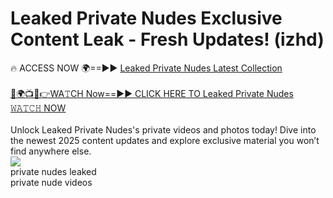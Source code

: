 # Leaked Private Nudes Exclusive Content Leak - Fresh Updates! (izhd)

🔥 ACCESS NOW 🌍==►► <a href="https://tinyurl.com/2mz8nhtm" rel="nofollow">Leaked Private Nudes Latest Collection</a>
<br><br>
[🔴🌍📺📱👉WA𝚃CH Now==►► CLICK HERE TO Leaked Private Nudes 𝚆𝙰𝚃𝙲𝙷 NOW](https://tinyurl.com/2mz8nhtm)
<br><br>
Unlock Leaked Private Nudes's private videos and photos today! Dive into the newest 2025 content updates and explore exclusive material you won’t find anywhere else.
<br>
<a href="https://tinyurl.com/2mz8nhtm" rel="nofollow" data-target="animated-image.originalLink"><img src="https://camo.githubusercontent.com/8a4f000d20f83aca3bf7ec5f350d767afa0574a8a352519fd8cfa583a6f93a33/68747470733a2f2f692e696d6775722e636f6d2f644a486b345a712e676966" data-canonical-src="https://i.imgur.com/dJHk4Zq.gif" style="max-width: 100%; display: inline-block;" data-target="animated-image.originalImage"></a>
<br>
private nudes leaked<br>
private nude videos